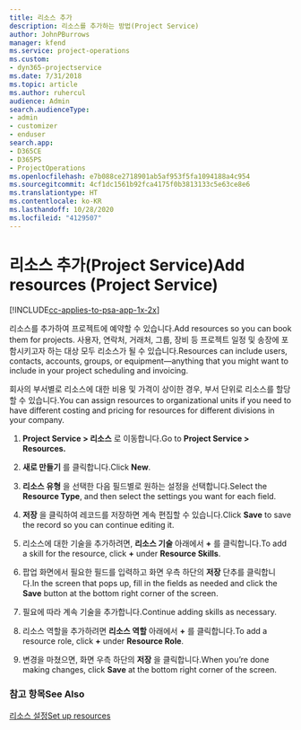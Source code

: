 ```yaml
---
title: 리소스 추가
description: 리소스를 추가하는 방법(Project Service)
author: JohnPBurrows
manager: kfend
ms.service: project-operations
ms.custom:
- dyn365-projectservice
ms.date: 7/31/2018
ms.topic: article
ms.author: ruhercul
audience: Admin
search.audienceType:
- admin
- customizer
- enduser
search.app:
- D365CE
- D365PS
- ProjectOperations
ms.openlocfilehash: e7b088ce2718901ab5af953f5fa1094188a4c954
ms.sourcegitcommit: 4cf1dc1561b92fca4175f0b3813133c5e63ce8e6
ms.translationtype: HT
ms.contentlocale: ko-KR
ms.lasthandoff: 10/28/2020
ms.locfileid: "4129507"
---
```

# <a name="add-resources-project-service"></a><span data-ttu-id="224fa-103">리소스 추가(Project Service)</span><span class="sxs-lookup"><span data-stu-id="224fa-103">Add resources (Project Service)</span></span>

[!INCLUDE[cc-applies-to-psa-app-1x-2x](../includes/cc-applies-to-psa-app-1x-2x.md)]

<span data-ttu-id="224fa-104">리소스를 추가하여 프로젝트에 예약할 수 있습니다.</span><span class="sxs-lookup"><span data-stu-id="224fa-104">Add resources so you can book them for projects.</span></span> <span data-ttu-id="224fa-105">사용자, 연락처, 거래처, 그룹, 장비 등 프로젝트 일정 및 송장에 포함시키고자 하는 대상 모두 리소스가 될 수 있습니다.</span><span class="sxs-lookup"><span data-stu-id="224fa-105">Resources can include users, contacts, accounts, groups, or equipment—anything that you might want to include in your project scheduling and invoicing.</span></span>  
  
<span data-ttu-id="224fa-106">회사의 부서별로 리소스에 대한 비용 및 가격이 상이한 경우, 부서 단위로 리소스를 할당할 수 있습니다.</span><span class="sxs-lookup"><span data-stu-id="224fa-106">You can assign resources to organizational units if you need to have different costing and pricing for resources for different divisions in your company.</span></span>  
  
1.  <span data-ttu-id="224fa-107">**Project Service > 리소스** 로 이동합니다.</span><span class="sxs-lookup"><span data-stu-id="224fa-107">Go to **Project Service > Resources.**</span></span>  
  
2.  <span data-ttu-id="224fa-108">**새로 만들기** 를 클릭합니다.</span><span class="sxs-lookup"><span data-stu-id="224fa-108">Click **New**.</span></span>  
  
3.  <span data-ttu-id="224fa-109">**리소스 유형** 을 선택한 다음 필드별로 원하는 설정을 선택합니다.</span><span class="sxs-lookup"><span data-stu-id="224fa-109">Select the **Resource Type**, and then select the settings you want for each field.</span></span>  
  
4.  <span data-ttu-id="224fa-110">**저장** 을 클릭하여 레코드를 저장하면 계속 편집할 수 있습니다.</span><span class="sxs-lookup"><span data-stu-id="224fa-110">Click **Save** to save the record so you can continue editing it.</span></span>  
  
5.  <span data-ttu-id="224fa-111">리소스에 대한 기술을 추가하려면, **리소스 기술** 아래에서 **+** 를 클릭합니다.</span><span class="sxs-lookup"><span data-stu-id="224fa-111">To add a skill for the resource, click **+** under **Resource Skills**.</span></span>  
  
6.  <span data-ttu-id="224fa-112">팝업 화면에서 필요한 필드를 입력하고 화면 우측 하단의 **저장** 단추를 클릭합니다.</span><span class="sxs-lookup"><span data-stu-id="224fa-112">In the screen that pops up, fill in the fields as needed and click the **Save** button at the bottom right corner of the screen.</span></span>  
  
7.  <span data-ttu-id="224fa-113">필요에 따라 계속 기술을 추가합니다.</span><span class="sxs-lookup"><span data-stu-id="224fa-113">Continue adding skills as necessary.</span></span>  
  
8.  <span data-ttu-id="224fa-114">리소스 역할을 추가하려면 **리소스 역할** 아래에서 **+** 를 클릭합니다.</span><span class="sxs-lookup"><span data-stu-id="224fa-114">To add a resource role, click **+** under **Resource Role**.</span></span>  
  
9. <span data-ttu-id="224fa-115">변경을 마쳤으면, 화면 우측 하단의 **저장** 을 클릭합니다.</span><span class="sxs-lookup"><span data-stu-id="224fa-115">When you’re done making changes, click **Save** at the bottom right corner of the screen.</span></span>  
  
### <a name="see-also"></a><span data-ttu-id="224fa-116">참고 항목</span><span class="sxs-lookup"><span data-stu-id="224fa-116">See Also</span></span>  
 [<span data-ttu-id="224fa-117">리소스 설정</span><span class="sxs-lookup"><span data-stu-id="224fa-117">Set up resources</span></span>](../psa/set-up-resources.md)
